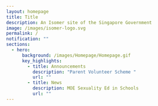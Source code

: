 ```yaml
---
layout: homepage
title: Title
description: An Isomer site of the Singapore Government
image: /images/isomer-logo.svg
permalink: /
notification: ""
sections:
  - hero:
      background: /images/Homepage/Homepage.gif
      key_highlights:
        - title: Announcements
          description: "Parent Volunteer Scheme "
          url: ""
        - title: News
          description: MOE Sexuality Ed in Schools
          url: ""
---
```



